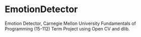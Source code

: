 # EmotionDetector
Emotion Detector, Carnegie Mellon University Fundamentals of Programming (15-112) Term Project using Open CV and dlib.
